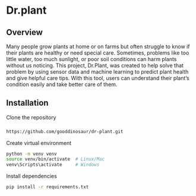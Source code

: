 # Dr.plant

## Overview
Many people grow plants at home or on farms but often struggle to know if their plants are healthy or need special care. Sometimes, problems like too little water, too much sunlight, or poor soil conditions can harm plants without us noticing. This project, Dr.Plant, was created to help solve that problem by using sensor data and machine learning to predict plant health and give helpful care tips. With this tool, users can understand their plant’s condition easily and take better care of them.

## Installation
Clone the repository
###
```bash
https://github.com/gooddinosaur/dr-plant.git
```
Create virtual environment
```bash
python -m venv venv
source venv/bin/activate  # Linux/Mac
venv\Scripts\activate     # Windows
```
Install dependencies
```bash
pip install -r requirements.txt
```
